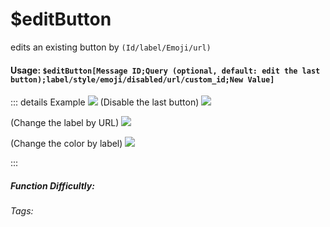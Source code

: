 # $editButton
edits an existing button by `(Id/label/Emoji/url)`

#### Usage: `$editButton[Message ID;Query (optional, default: edit the last button);label/style/emoji/disabled/url/custom_id;New Value]`

::: details Example
![](https://cdn.discordapp.com/attachments/914682255346118687/938564348102717440/unknown.jpeg)
(Disable the last button)
![](https://cdn.discordapp.com/attachments/914682255346118687/938568269349142538/Screenshot_20220202194114.jpg)

(Change the label by URL)
![](https://cdn.discordapp.com/attachments/914682255346118687/938568269818916864/Screenshot_20220202194404.jpg)

(Change the color by label)
![](https://cdn.discordapp.com/attachments/914682255346118687/938568270053789737/Screenshot_20220202194603.jpg)

:::


##### Function Difficultly: <Badge type="warning" text="Medium" vertical="middle" /> 
###### Tags: <Badge type="tip" text="button" vertical="middle" /> <Badge type="tip" text="edit" vertical="middle" /> <Badge type="tip" text="interaction" vertical="middle" /> 